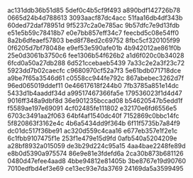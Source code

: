 ac131ddb36b51d85
5def0c4b5cf9f493
a890bdf142726b78
0665d24b4d788613
3093aacf87dc4acc
51faa16db4df343b
60ded72daf78951d
9f5237c2a0e785ac
9b57dfc7e9d13fdb
e51e5b59c78418b7
e0e7bb857eff34c7
feecbd5c08e54ff0
8a2b6dfeaef57803
bed8f78ed2c69752
8fbc5cf320105f99
0f6205d7bf78048e
e9ef53e590afe01b
4b942012ae861f0b
25e0d3061b3750c6
fee1306b54f626b2
a1d6f020c0b34028
6fcd0a50a27db288
6d521ccebaeb5439
7a33c2e2a3f23c72
5923dd7b02caecfc
c9680970cf52a7f3
5e61bdb071718dce
a9be7f65a3546d61
c0558cc944fe792c
867abebec3262d7f
96ed065019ddef11
0e46617618f244b0
7fb3785a851e14dc
5433d1b4aaddf34d
a99517467366fa5e
179536023f1d4d47
9016ff348a9dbf8d
36e901235bccad08
b54620547b5edd1f
f5589ae197e69091
4cf02485fe111802
e32170e6fd6556e5
6703c3491aa2f063
64bf4af1540dc40f
7152869c0bbc14fc
5f820863f3162e4c
4b6a5434dd9f364b
6f11f5735b7a84f9
dc01dc517f36be91
ac320d559c4caa16
e677eb357e1f2e1c
6c1fbb9107475f1e
253f1e479e15d9fd
0afb540a5204209e
a28bf8932a015059
de3b29d224c95a15
4aa4bae2248fe89d
e8b0d5390a975574
86e9e81e3fdefd6a
2ca30b873b681126
0480d47efee4aad8
4bbe94812e81405b
3be8767e19d90760
7010edfbd4ef3e69
ce13ec93e7da3769
24169da5a3599495
